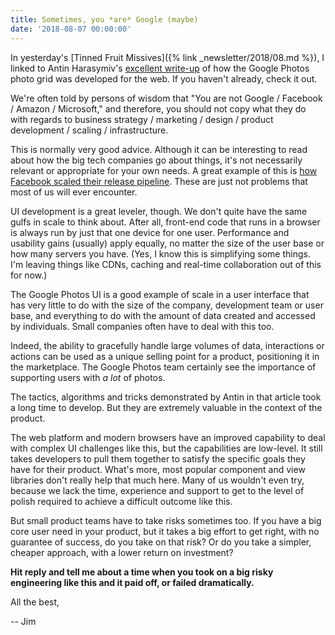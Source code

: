 ```yaml
---
title: Sometimes, you *are* Google (maybe)
date: '2018-08-07 00:00:00'
---
```


In yesterday's [Tinned Fruit Missives]({% link _newsletter/2018/08.md %}), I linked to Antin Harasymiv's [excellent write-up](https://medium.com/google-design/google-photos-45b714dfbed1) of how the Google Photos photo grid was developed for the web. If you haven't already, check it out.

We're often told by persons of wisdom that "You are not Google / Facebook / Amazon / Microsoft," and therefore, you should not copy what they do with regards to business strategy / marketing / design / product development / scaling / infrastructure.

This is normally very good advice. Although it can be interesting to read about how the big tech companies go about things, it's not necessarily relevant or appropriate for your own needs. A great example of this is [how Facebook scaled their release pipeline](https://code.fb.com/developer-tools/rapid-release-at-massive-scale/). These are just not problems that most of us will ever encounter.

UI development is a great leveler, though. We don't quite have the same gulfs in scale to think about. After all, front-end code that runs in a browser is always run by just that one device for one user. Performance and usability gains (usually) apply equally, no matter the size of the user base or how many servers you have. (Yes, I know this is simplifying some things. I'm leaving things like CDNs, caching and real-time collaboration out of this for now.)

The Google Photos UI is a good example of scale in a user interface that has very little to do with the size of the company, development team or user base, and everything to do with the amount of data created and accessed by individuals. Small companies often have to deal with this too.

Indeed, the ability to gracefully handle large volumes of data, interactions or actions can be used as a unique selling point for a product, positioning it in the marketplace. The Google Photos team certainly see the importance of supporting users with _a lot_ of photos.

The tactics, algorithms and tricks demonstrated by Antin in that article took a long time to develop. But they are extremely valuable in the context of the product.

The web platform and modern browsers have an improved capability to deal with complex UI challenges like this, but the capabilities are low-level. It still takes developers to pull them together to satisfy the specific goals they have for their product. What's more, most popular component and view libraries don't really help that much here. Many of us wouldn't even try, because we lack the time, experience and support to get to the level of polish required to achieve a difficult outcome like this.

But small product teams have to take risks sometimes too. If you have a big core user need in your product, but it takes a big effort to get right, with no guarantee of success, do you take on that risk? Or do you take a simpler, cheaper approach, with a lower return on investment?

__Hit reply and tell me about a time when you took on a big risky engineering like this and it paid off, or failed dramatically.__

All the best,

-- Jim
